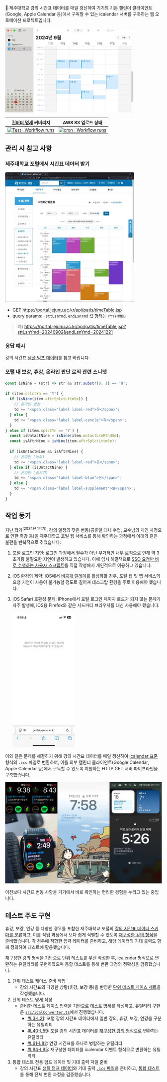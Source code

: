 📅 제주대학교 강의 시간표 데이터를 매일 갱신하여 기기의 기본 캘린더 클라이언트(Google, Apple Calendar 등)에서 구독할 수 있는 icalendar 서버를 구축하는 웹 오토메이션 프로젝트입니다.

<img src="screenshots/main.webp" width="412px"/>

|                                                                   [컨버터 명세](src/tests/index.test.ts) 커버리지                                                                   |                                                                                 AWS S3 업로드 상태                                                                                  |
| :---------------------------------------------------------------------------------------------------------------------------------------------------------------------------------: | :---------------------------------------------------------------------------------------------------------------------------------------------------------------------------------: |
| [![Test · Workflow runs](https://github.com/mu-hun/jejunu-icalendar-server/workflows/Test/badge.svg)](https://github.com/mu-hun/jejunu-icalendar-server/actions/workflows/test.yml) | [![cron · Workflow runs](https://github.com/mu-hun/jejunu-icalendar-server/workflows/cron/badge.svg)](https://github.com/mu-hun/jejunu-icalendar-server/actions/workflows/cron.yml) |

## 관리 시 참고 사항

### 제주대학교 포털에서 시간표 데이터 받기

<img src="screenshots/desktop-portal.webp" width="415px" alt="제주대학교 포털 수업 시간표 조회" />

- GET https://portal.jejunu.ac.kr/api/patis/timeTable.jsp
- query params: -`sttLsnYmd`, `endLsnYmd` 값 형태는 `YYYYMMDD`

> 예) https://portal.jejunu.ac.kr/api/patis/timeTable.jsp?sttLsnYmd=20240902&endLsnYmd=20241221

### 응답 예시

강의 시간표 [샘플 덤프 데이터]를 참고 바랍니다.

### 포털 내 보강, 휴강, 온라인 판단 로직 관련 스니펫

```js
const isNine = (str) => str && str.substr(0, 1) == '9';

if (item.cclctYn == 'Y') {
  if (isNine(item.aftrSplctLttmSe)) {
    // 온라인 영상
    td += '<span class="label label-red">온</span>';
  } else {
    td += '<span class="label label-cancle">휴</span>';
  }
} else if (item.splctYn == 'Y') {
  const isUntactNine = isNine(item.untactLsnMthdSe);
  const isAftrNine = isNine(item.aftrSplctLttmSe);

  if (isUntactNine && isAftrNine) {
    // 온라인 (녹화)
    td += '<span class="label label-red">온</span>';
  } else if (isUntactNine) {
    // 온라인 (실시간)
    td += '<span class="label label-blue">온</span>';
  } else {
    td += '<span class="label label-supplement">보</span>';
  }
}
```

## 작업 동기

지난 학기<sup>(2024년 1학기)</sup>, 강의 일정의 잦은 변동(공휴일 대체 수업, 교수님의 개인 사정으로 인한 휴강 등)을 제주대학교 포털 웹 서비스를 통해 확인하는 과정에서 아래와 같은 불편을 반복적으로 겪었습니다:

1. 포털 로그인 지연: 로그인 과정에서 필수가 아닌 부가적인 내부 로직으로 인해 약 3초가량 불필요한 지연이 발생하고 있습니다. 이에 임시 해결책으로 [SSO 요청만 바로 수행하는 사용자 스크립트](https://github.com/mu-hun/jejunu-sw/blob/e190950/portal.user.js#L21)를 직접 작성해서 개인적으로 이용하고 있습니다.
2. iOS 환경의 제약: iOS에서 [비공개 릴레이](https://support.apple.com/ko-kr/102602)를 활성화할 경우, 포털 웹 및 앱 서비스의 요청 지연이 사용이 불가능할 정도로 길어져 데스크탑 환경을 주로 이용해야 했습니다.
3. iOS Safari 호환성 문제: iPhone에서 포털 로그인 페이지 로드가 되지 않는 문제가 자주 발생해, iOS용 Firefox와 같은 서드파티 브라우저를 대신 사용해야 했습니다.

   <img width="200px" src="screenshots/ios-safari-portal-jejunu-cant-load.webp" alt="네트워크 서버에 연결할 수 없기 때문에 Safari가 해당 페이지를 열 수 없습니다."/>

이와 같은 문제를 해결하기 위해 강의 시간표 데이터를 매일 갱신하여 [icalendar 표준](https://icalendar.org/) 형식의 `.ics` 파일로 변환하여, 이를 외부 캘린더 클라이언트(Google Calendar, Apple Calendar 등)에서 구독할 수 있도록 지원하는 HTTP GET 서버 파이프라인을 구축했습니다.

![showcases](screenshots/showcases.webp)

이전보다 시간표 변동 사항을 기기에서 바로 확인하는 편리한 경험을 누리고 있는 중입니다.

## 테스트 주도 구현

휴강, 보강, 연강 등 다양한 경우를 포함한 제주대학교 포털의 [강의 시간표 데이터 스키마를 분류](src/response.ts#L44)하고, 이를 작업 과정에서 보다 쉽게 식별할 수 있도록 [재구성한 강의 형식]을 준비했습니다. 각 경우에 적합한 입력 데이터를 준비하고, 해당 데이터의 기대 출력도 함께 정의하여 테스트에 활용했습니다.

[재구성한 강의 형식]: src/reconsturct.d.ts#L8_L41

재구성한 강의 형식을 기반으로 단위 테스트를 우선 작성한 후, icalendar 형식으로 변환하는 유틸리티를 구현하였으며 통합 테스트를 통해 변환 과정의 정확성을 검증했습니다.

1. 단위 테스트 케이스 준비 작업
   - 강의 시간표의 다양한 상황(휴강, 보강 등)을 반영한 [단위 테스트 케이스 세트](src/tests/testcases.json)을 작성했습니다.
2. 단위 테스트 명세 작성
   - 준비한 테스트 케이스 입력을 기반으로 [테스트 명세](src/tests/index.test.ts#L17-L77)를 작성하고, 유틸리티 구현은 [`src/iCalConverter.ts`](`src/iCalConverter.ts)에서 진행했습니다.
     - [#L3-L21](src/iCalConverter.ts#L40-L59): 포털 강의 시간표 데이터에서 일반 강의, 휴강, 보강, 연강을 구분하는 유틸리티
     - [#L40-L59](src/iCalConverter.ts#L40-L59): 포털 강의 시간표 데이터를 [재구성한 강의 형식]으로 변환하는 유틸리티
     - [#L61-L82](src/iCalConverter.ts#L61-L82): 연강 시간표를 하나로 병합하는 유틸리티
     - [#L84-L95](src/iCalConverter.ts#L84-L95): 재구성한 데이터를 icalendar 이벤트 형식으로 변환하는 유틸리티
3. 통합 테스트 전용 덤프 데이터 및 기대 출력 파일 준비
   - 강의 시간표 [샘플 덤프 데이터]와 기대 출력 [`.ics` 파일](src/tests/excepted.ics)을 준비하고, [통합 테스트](src/tests/index.test.ts#L79-L86)를 통해 전체 변환 과정을 검증했습니다.

[샘플 덤프 데이터]: src/tests/response.json
